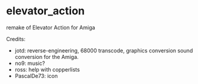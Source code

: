# elevator_action
remake of Elevator Action for Amiga

Credits:

- jotd: reverse-engineering, 68000 transcode, graphics conversion
  sound conversion for the Amiga.
- no9: music?
- ross: help with copperlists
- PascalDe73: icon